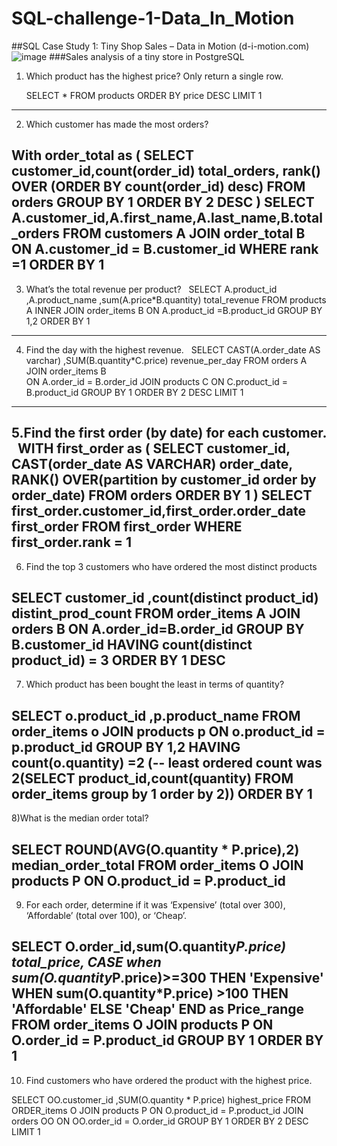 # SQL-challenge-1-Data_In_Motion

##SQL Case Study 1: Tiny Shop Sales – Data in Motion (d-i-motion.com)
![image](https://github.com/Sowbarniga-Devi/SQL-challenge-1-Data_In_Motion/assets/148177720/b58b9570-a903-47b8-a45f-54a5d95f30d5)
###Sales analysis of a tiny store in PostgreSQL

1) Which product has the highest price? Only return a single row.

	SELECT *
	FROM products
	ORDER BY price DESC
	LIMIT 1
--------------------------------------------------------------------------------------------------
2) Which customer has made the most orders?

With order_total as
(
SELECT customer_id,count(order_id) total_orders,
	rank() OVER (ORDER BY count(order_id) desc) 
FROM orders
GROUP BY 1
ORDER BY 2 DESC
)
SELECT A.customer_id,A.first_name,A.last_name,B.total_orders
FROM customers A
JOIN order_total B
ON A.customer_id = B.customer_id
WHERE rank =1
ORDER BY 1
--------------------------------------------------------------------------------------------------
3) What’s the total revenue per product?
 
SELECT 
		A.product_id
		,A.product_name
		,sum(A.price*B.quantity) total_revenue 
FROM products A
INNER JOIN order_items B
ON A.product_id =B.product_id
GROUP BY 1,2
ORDER BY 1
--------------------------------------------------------------------------------------------------
4) Find the day with the highest revenue.
 
SELECT 
		CAST(A.order_date AS varchar)
		,SUM(B.quantity*C.price) revenue_per_day
FROM orders A
JOIN order_items B	
ON A.order_id = B.order_id
JOIN products C
ON C.product_id = B.product_id
GROUP BY 1
ORDER BY 2 DESC
LIMIT 1
--------------------------------------------------------------------------------------------------
5.Find the first order (by date) for each customer.
 
WITH first_order as
(
  SELECT 
		customer_id,
		CAST(order_date AS VARCHAR) order_date,
		RANK() OVER(partition by customer_id order by order_date) 
FROM orders
ORDER BY 1
 ) 
 SELECT first_order.customer_id,first_order.order_date first_order
 FROM first_order
 WHERE first_order.rank = 1
 --------------------------------------------------------------------------------------------------
 6) Find the top 3 customers who have ordered the most distinct products

SELECT 
		customer_id
		,count(distinct product_id) distint_prod_count
FROM order_items A
JOIN orders B
ON A.order_id=B.order_id
GROUP BY B.customer_id
HAVING count(distinct product_id) = 3
ORDER BY 1 DESC
--------------------------------------------------------------------------------------------------
7) Which product has been bought the least in terms of quantity?

SELECT 
		o.product_id
		,p.product_name
FROM order_items o
JOIN products p
ON o.product_id = p.product_id
GROUP BY 1,2
HAVING count(o.quantity) =2 (-- least ordered count was 2(SELECT product_id,count(quantity) FROM order_items group by 1 order by 2))
ORDER BY 1
--------------------------------------------------------------------------------------------------
8)What is the median order total?

SELECT 
		ROUND(AVG(O.quantity * P.price),2) median_order_total
FROM order_items O
JOIN products P
ON O.product_id = P.product_id
----------------------------------------------------------------------------------------------------
9) For each order, determine if it was ‘Expensive’ (total over 300), ‘Affordable’ (total over 100), or ‘Cheap’.

SELECT 
		O.order_id,sum(O.quantity*P.price) total_price,
		CASE when sum(O.quantity*P.price)>=300 THEN 'Expensive'
        		WHEN sum(O.quantity*P.price) >100 THEN 'Affordable'
        ELSE 'Cheap'
        END as Price_range
FROM order_items O
JOIN products P
ON O.order_id = P.product_id
GROUP BY 1
ORDER BY 1
----------------------------------------------------------------------------------------------------
10) Find customers who have ordered the product with the highest price.

SELECT 
		OO.customer_id
		 ,SUM(O.quantity * P.price) highest_price
FROM ORDER_items O
JOIN products P
ON O.product_id = P.product_id
JOIN orders OO
ON OO.order_id = O.order_id
GROUP BY 1
ORDER BY 2 DESC
LIMIT 1




